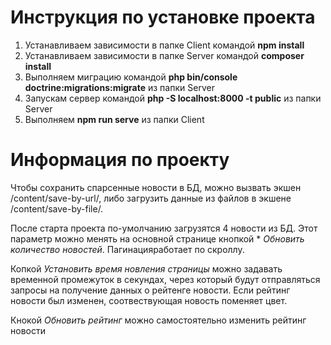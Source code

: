 # Инструкция по установке проекта

1. Устанавливаем зависимости в папке Client командой **npm install**
2. Устанавливаем зависимости в папке Server командой **composer install**
3. Выполняем миграцию командой **php bin/console doctrine:migrations:migrate** из папки Server
4. Запускам сервер командой **php -S localhost:8000 -t public** из папки Server
5. Выполняем **npm run serve** из папки Client

# Информация по проекту
Чтобы сохранить спарсенные новости в БД, можно вызвать экшен /content/save-by-url/, либо загрузить данные из файлов в экшене /content/save-by-file/.

После старта проекта по-умолчанию загрузятся 4 новости из БД. Этот параметр можно менять на основной странице кнопкой * *Обновить количество новостей*. Пагинацияработает по скроллу. 

Копкой *Установить время новления страницы* можно задавать временной промежуток в секундах, через который будут отправляться запросы на получение данных о рейтенге новости. Если рейтинг новости был изменен, соотвествующая новость поменяет цвет. 

Кнокой *Обновить рейтинг* можно самостоятельно изменить рейтинг новости
